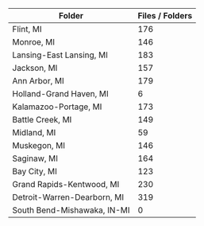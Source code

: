 | Folder                      |   Files / Folders |
|-----------------------------|-------------------|
| Flint, MI                   |               176 |
| Monroe, MI                  |               146 |
| Lansing-East Lansing, MI    |               183 |
| Jackson, MI                 |               157 |
| Ann Arbor, MI               |               179 |
| Holland-Grand Haven, MI     |                 6 |
| Kalamazoo-Portage, MI       |               173 |
| Battle Creek, MI            |               149 |
| Midland, MI                 |                59 |
| Muskegon, MI                |               146 |
| Saginaw, MI                 |               164 |
| Bay City, MI                |               123 |
| Grand Rapids-Kentwood, MI   |               230 |
| Detroit-Warren-Dearborn, MI |               319 |
| South Bend-Mishawaka, IN-MI |                 0 |